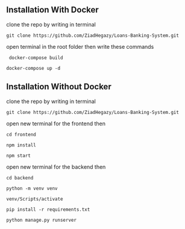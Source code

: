 ## Installation With Docker

clone the repo by writing in terminal

`git clone https://github.com/ZiadHegazy/Loans-Banking-System.git  `

open terminal in the root folder then write these commands

` docker-compose build`

`docker-compose up -d `

## Installation Without Docker
clone the repo by writing in terminal

`git clone https://github.com/ZiadHegazy/Loans-Banking-System.git  `

open new terminal for the frontend then

`cd frontend`

`npm install`

`npm start`

open new terminal for the backend then

`cd backend`

`python -m venv venv`

`venv/Scripts/activate`

`pip install -r requirements.txt`

`python manage.py runserver`



